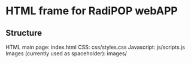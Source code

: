 # HTML frame for RadiPOP webAPP

## Structure
HTML main page: 
    index.html
CSS: 
    css/styles.css
Javascript: 
    js/scripts.js
Images (currently used as spaceholder):
    images/


